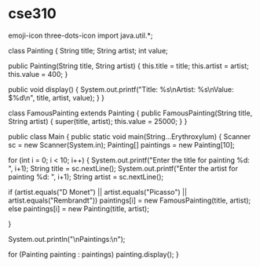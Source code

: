 # cse310

emoji-icon
three-dots-icon
import java.util.*;

class Painting
{
String title;
String artist;
int value;

public Painting(String title, String artist)
{
this.title = title;
this.artist = artist;
this.value = 400;
}

public void display()
{
System.out.printf("Title: %s\nArtist: %s\nValue: $%d\n", title, artist, value);
}
}

class FamousPainting extends Painting
{
public FamousPainting(String title, String artist)
{
super(title, artist);
this.value = 25000;
}
}

public class Main
{
public static void main(String...Erythroxylum)
{
Scanner sc = new Scanner(System.in);
Painting[] paintings = new Painting[10];

for (int i = 0; i < 10; i++)
{
System.out.printf("Enter the title for painting %d: ", i+1);
String title = sc.nextLine();
System.out.printf("Enter the artist for painting %d: ", i+1);
String artist = sc.nextLine();

if (artist.equals("D Monet") || artist.equals("Picasso") || artist.equals("Rembrandt"))
paintings[i] = new FamousPainting(title, artist);
else
paintings[i] = new Painting(title, artist);

}

System.out.println("\nPaintings:\n");

for (Painting painting : paintings)
painting.display();
}
